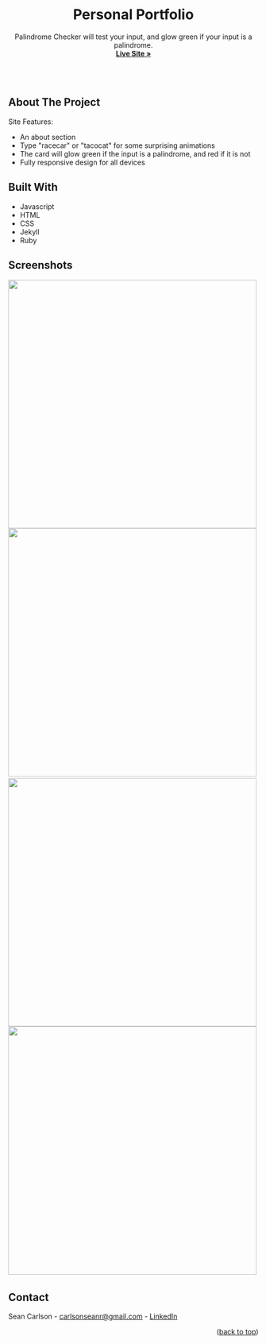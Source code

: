 <div id="top"></div>
<div align="center">

  <h1 align="center">Personal Portfolio</h1>

  <p align="center">
    Palindrome Checker will test your input, and glow green if your input is a palindrome.
    <br />
    <a href="https://seancarlson96.github.io/Palindrome-Checker/" target="_blank"><strong>Live Site »</strong></a><br />
    <br />
    <br />
  </p>
  <img src="README.screenshots/PCSS1.png" alt="">
</div>

## About The Project

Site Features:
* An about section 
* Type "racecar" or "tacocat" for some surprising animations
* The card will glow green if the input is a palindrome, and red if it is not
* Fully responsive design for all devices

## Built With

* Javascript
* HTML
* CSS
* Jekyll
* Ruby

## Screenshots

<div display="flex">
  <img src="README.screenshots/" alt="" height="500">
  <img src="README.screenshots/PCSS2.png" alt="" height="500">
  <img src="README.screenshots/PCSS3.png" alt="">
  <img src="README.screenshots/PCSScar.png" alt="" height="500">
  <img src="README.screenshots/PCSScat.png" alt="" height="500">
  <img src="README.screenshots/PCSS6.png" alt="">
</div>

<!-- CONTACT -->
## Contact

Sean Carlson - carlsonseanr@gmail.com - <a href="https://www.linkedin.com/in/sean-carlson-5954b5161" target="_blank">LinkedIn</a>

<p align="right">(<a href="#top">back to top</a>)</p>
